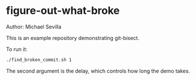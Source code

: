 # figure-out-what-broke

Author: Michael Sevilla

This is an example repository demonstrating git-bisect.

To run it:

```bash
./find_broken_commit.sh 1
```

The second argument is the delay, which controls how long the demo takes.
